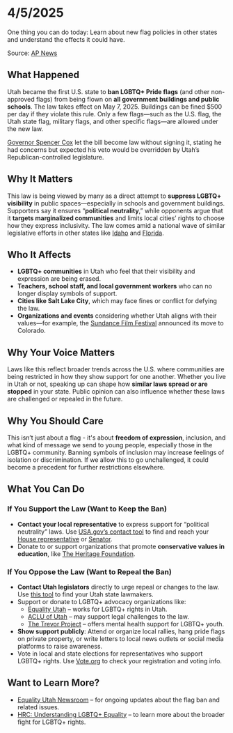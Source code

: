<h1>4/5/2025</h1>

One thing you can do today: Learn about new flag policies in other states and understand the effects it could have.

Source: [AP News](https://apnews.com/article/lgbtq-pride-flag-ban-utah-school-republican-ced0db22bd0ce8d37e010e9a65fec220)

<h2>What Happened</h2>
<p>Utah became the first U.S. state to <strong>ban LGBTQ+ Pride flags</strong> (and other non-approved flags) from being flown on <strong>all government buildings and public schools</strong>. The law takes effect on May 7, 2025. Buildings can be fined $500 per day if they violate this rule. Only a few flags—such as the U.S. flag, the Utah state flag, military flags, and other specific flags—are allowed under the new law.</p>
<p><a href="https://en.wikipedia.org/wiki/Spencer_Cox_(politician)" target="_blank">Governor Spencer Cox</a> let the bill become law without signing it, stating he had concerns but expected his veto would be overridden by Utah’s Republican-controlled legislature.</p>

<h2>Why It Matters</h2>
<p>This law is being viewed by many as a direct attempt to <strong>suppress LGBTQ+ visibility</strong> in public spaces—especially in schools and government buildings. Supporters say it ensures “<strong>political neutrality</strong>,” while opponents argue that it <strong>targets marginalized communities</strong> and limits local cities’ rights to choose how they express inclusivity. The law comes amid a national wave of similar legislative efforts in other states like <a href="https://idahocapitalsun.com/2025/01/28/laws-cannot-erase-us-idaho-lgbtq-community-commemorates-10-years-since-add-the-words-hearing/" target="_blank">Idaho</a> and <a href="[https://www.hrc.org/press-releases/gov-desantis-signs-slate-of-extreme-anti-lgbtq-bills-enacting-a-record-shattering-number-of-discriminatory-measures-into-law" target="_blank">Florida</a>.</p>

<h2>Who It Affects</h2>
<ul>
  <li><strong>LGBTQ+ communities</strong> in Utah who feel that their visibility and expression are being erased.</li>
  <li><strong>Teachers, school staff, and local government workers</strong> who can no longer display symbols of support.</li>
  <li><strong>Cities like Salt Lake City</strong>, which may face fines or conflict for defying the law.</li>
  <li><strong>Organizations and events</strong> considering whether Utah aligns with their values—for example, the <a href="https://festival.sundance.org/" target="_blank">Sundance Film Festival</a> announced its move to Colorado.</li>
</ul>

<h2>Why Your Voice Matters</h2>
<p>Laws like this reflect broader trends across the U.S. where communities are being restricted in how they show support for one another. Whether you live in Utah or not, speaking up can shape how <strong>similar laws spread or are stopped</strong> in your state. Public opinion can also influence whether these laws are challenged or repealed in the future.</p>

<h2>Why You Should Care</h2>
<p>This isn’t just about a flag - it's about <strong>freedom of expression</strong>, inclusion, and what kind of message we send to young people, especially those in the LGBTQ+ community. Banning symbols of inclusion may increase feelings of isolation or discrimination. If we allow this to go unchallenged, it could become a precedent for further restrictions elsewhere.</p>

<h2>What You Can Do</h2>

<h3>If You <strong>Support</strong> the Law (Want to Keep the Ban)</h3>
<ul>
  <li><strong>Contact your local representative</strong> to express support for “political neutrality” laws. Use <a href="https://www.usa.gov/elected-officials" target="_blank">USA.gov’s contact tool</a> to find and reach your <a href="https://www.house.gov/representatives/find-your-representative" target="_blank">House representative</a> or <a href="https://www.senate.gov/senators/senators-contact.htm" target="_blank">Senator</a>.</li>
  <li>Donate to or support organizations that promote <strong>conservative values in education</strong>, like <a href="https://www.heritage.org/" target="_blank">The Heritage Foundation</a>.</li>
</ul>

<h3>If You <strong>Oppose</strong> the Law (Want to Repeal the Ban)</h3>
<ul>
  <li><strong>Contact Utah legislators</strong> directly to urge repeal or changes to the law. Use <a href="https://le.utah.gov/GIS/findDistrict.jsp" target="_blank">this tool</a> to find your Utah state lawmakers.</li>
  <li>Support or donate to LGBTQ+ advocacy organizations like:
    <ul>
      <li><a href="https://equalityutah.org/" target="_blank">Equality Utah</a> – works for LGBTQ+ rights in Utah.</li>
      <li><a href="https://www.acluutah.org/" target="_blank">ACLU of Utah</a> – may support legal challenges to the law.</li>
      <li><a href="https://www.thetrevorproject.org/" target="_blank">The Trevor Project</a> – offers mental health support for LGBTQ+ youth.</li>
    </ul>
  </li>
  <li><strong>Show support publicly</strong>: Attend or organize local rallies, hang pride flags on private property, or write letters to local news outlets or social media platforms to raise awareness.</li>
  <li>Vote in local and state elections for representatives who support LGBTQ+ rights. Use <a href="https://www.vote.org/" target="_blank">Vote.org</a> to check your registration and voting info.</li>
</ul>

<h2>Want to Learn More?</h2>
<ul>
  <li><a href="https://equalityutah.org/newsroom/" target="_blank">Equality Utah Newsroom</a> – for ongoing updates about the flag ban and related issues.</li>
  <li><a href="https://www.hrc.org/campaigns/national-state-of-emergency-for-lgbtq-americans" target="_blank">HRC: Understanding LGBTQ+ Equality</a> – to learn more about the broader fight for LGBTQ+ rights.</li>
</ul>
